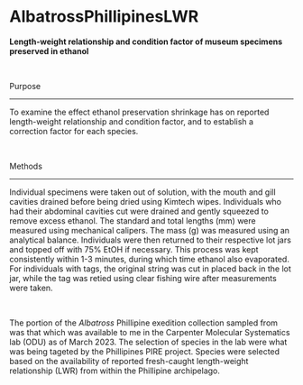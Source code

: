 # AlbatrossPhillipinesLWR
**Length-weight relationship and condition factor of museum specimens preserved in ethanol**

<br>

Purpose 

----

To examine the effect ethanol preservation shrinkage has on reported length-weight relationship and condition factor, and to establish a correction factor for each species.

<br>

Methods

----

Individual specimens were taken out of solution, with the mouth and gill cavities drained before being dried using Kimtech wipes. Individuals who had their abdominal cavities cut were drained and gently squeezed to remove excess ethanol. The standard and total lengths (mm) were measured using mechanical calipers. The mass (g) was measured using an analytical balance. Individuals were then returned to their respective lot jars and topped off with 75% EtOH if necessary. This process was kept consistently within 1-3 minutes, during which time ethanol also evaporated. For individuals with tags, the original string was cut in placed back in the lot jar, while the tag was retied using clear fishing wire after measurements were taken.

<br>

The portion of the _Albatross_ Phillipine exedition collection sampled from was that which was available to me in the Carpenter Molecular Systematics lab (ODU) as of March 2023. The selection of species in the lab were what was being tageted by the Phillipines PIRE project. Species were selected based on the availability of reported fresh-caught length-weight relationship (LWR) from within the Phillipine archipelago.

<Br>
  
  
